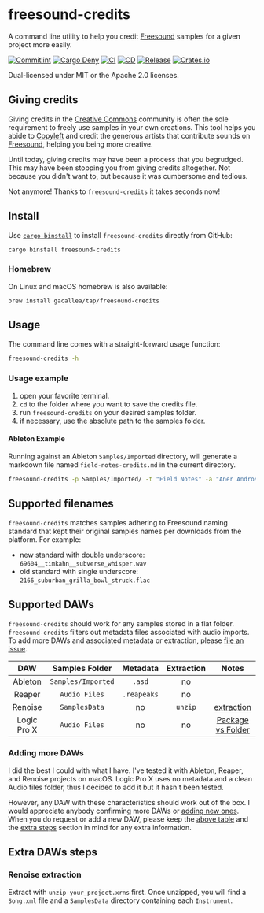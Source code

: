 # freesound-credits

A command line utility to help you credit [Freesound](https://freesound.org)
samples for a given project more easily.

[![Commitlint](https://github.com/gacallea/freesound-credits/actions/workflows/commitlint.yml/badge.svg)](https://github.com/gacallea/freesound-credits/actions/workflows/commitlint.yml)
[![Cargo
Deny](https://github.com/gacallea/freesound-credits/actions/workflows/cargo-deny.yml/badge.svg)](https://github.com/gacallea/freesound-credits/actions/workflows/cargo-deny.yml)
[![CI](https://github.com/gacallea/freesound-credits/actions/workflows/ci.yml/badge.svg)](https://github.com/gacallea/freesound-credits/actions/workflows/ci.yml)
[![CD](https://github.com/gacallea/freesound-credits/actions/workflows/release-plz.yml/badge.svg)](https://github.com/gacallea/freesound-credits/actions/workflows/release-plz.yml)
[![Release](https://github.com/gacallea/freesound-credits/actions/workflows/release.yml/badge.svg)](https://github.com/gacallea/freesound-credits/actions/workflows/release.yml)
[![Crates.io](https://img.shields.io/crates/v/freesound%2Dcredits.svg)](https://crates.io/crates/freesound-credits)

Dual-licensed under MIT or the Apache 2.0 licenses.

## Giving credits

Giving credits in the [Creative Commons](https://creativecommons.org) community
is often the sole requirement to freely use samples in your own creations. This
tool helps you abide to [Copyleft](https://en.wikipedia.org/wiki/Copyleft)
and credit the generous artists that contribute sounds on
[Freesound](https://freesound.org), helping you being more creative.

Until today, giving credits may have been a process that you begrudged. This
may have been stopping you from giving credits altogether. Not because you
didn't want to, but because it was cumbersome and tedious.

Not anymore! Thanks to `freesound-credits` it takes seconds now!

## Install

Use [`cargo binstall`](https://github.com/cargo-bins/cargo-binstall) to install
`freesound-credits` directly from GitHub:

```shell
cargo binstall freesound-credits
```

### Homebrew

On Linux and macOS homebrew is also available:

```shell
brew install gacallea/tap/freesound-credits
```

## Usage

The command line comes with a straight-forward usage function:

```bash
freesound-credits -h
```

### Usage example

1. open your favorite terminal.
2. `cd` to the folder where you want to save the credits file.
3. run `freesound-credits` on your desired samples folder.
4. if necessary, use the absolute path to the samples folder.

#### Ableton Example

Running against an Ableton `Samples/Imported` directory, will generate a
markdown file named `field-notes-credits.md` in the current directory.

```bash
freesound-credits -p Samples/Imported/ -t "Field Notes" -a "Aner Andros" -d "2017-10-28"
```

## Supported filenames

`freesound-credits` matches samples adhering to Freesound naming standard that
kept their original samples names per downloads from the platform. For example:

- new standard with double underscore: `69604__timkahn__subverse_whisper.wav`
- old standard with single underscore: `2166_suburban_grilla_bowl_struck.flac`

## Supported DAWs

`freesound-credits` should work for any samples stored in a flat folder.
`freesound-credits` filters out metadata files associated with audio imports.
To add more DAWs and associated metadata or extraction, please [file an
issue](https://github.com/gacallea/freesound-credits/issues/new?assignees=&labels=enhancement&projects=&template=add_a_new_daw.yml&title=feat%28DAW%29%3A+add+).

| DAW | Samples Folder | Metadata | Extraction | Notes |
| :----: | :----: | :----: | :----: | :----: |
| Ableton | `Samples/Imported` | `.asd` | no | |
| Reaper  | `Audio Files` | `.reapeaks` | no | |
| Renoise | `SamplesData` | no | `unzip` | [extraction](#renoise-extraction) |
| Logic Pro X  | `Audio Files` | no | no | [Package vs Folder](https://www.youtube.com/watch?v=33zVydB4MiI) |

### Adding more DAWs

I did the best I could with what I have. I've tested it with Ableton, Reaper,
and Renoise projects on macOS. Logic Pro X uses no metadata and a clean Audio
files folder, thus I decided to add it but it hasn't been tested.

However, any DAW with these characteristics should work out of the box. I would
appreciate anybody confirming more DAWs or [adding new
ones](https://github.com/gacallea/freesound-credits/issues/new?assignees=&labels=enhancement&projects=&template=add_a_new_daw.yml&title=feat%28DAW%29%3A+add+).
When you do request or add a new DAW, please keep the [above
table](#supported-daws) and the [extra steps](#extra-daws-steps) section in
mind for any extra information.

## Extra DAWs steps

### Renoise extraction

Extract with `unzip your_project.xrns` first. Once unzipped, you will find a
`Song.xml` file and a `SamplesData` directory containing each `Instrument`.
